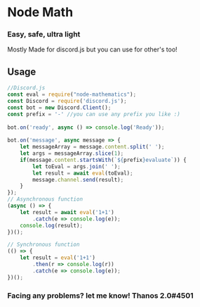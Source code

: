 # Node Math
### Easy, safe, ultra light

Mostly Made for discord.js but you can use for other's too!

## Usage 
```js
//Discord.js
const eval = require("node-mathematics");
const Discord = require('discord.js');
const bot = new Discord.Client();
const prefix = '-' //you can use any prefix you like :)
 
bot.on('ready', async () => console.log('Ready'));
 
bot.on('message', async message => {
    let messageArray = message.content.split(' ');
    let args = messageArray.slice(1);
    if(message.content.startsWith(`${prefix}evaluate`)) {
        let toEval = args.join(' ');
        let result = await eval(toEval);
        message.channel.send(result);
    }
});
// Asynchronous function
(async () => {
    let result = await eval('1+1')
        .catch(e => console.log(e));
    console.log(result);
})();

// Synchronous function
(() => {
    let result = eval('1+1')
        .then(r => console.log(r))
        .catch(e => console.log(e));
})();
```
### Facing any problems? let me know! Thanos 2.0#4501

